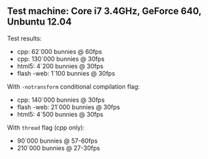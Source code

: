 Test machine: Core i7 3.4GHz, GeForce 640, Unbuntu 12.04
------------------------------

Test results:

* cpp:        62`000 bunnies @ 60fps
* cpp:        130`000 bunnies @ 30fps
* html5:      4`200  bunnies @ 30fps
* flash -web: 1`100  bunnies @ 30fps

With `-notransform` conditional compilation flag:

* cpp:        140`000 bunnies @ 30fps
* flash -web: 21`000  bunnies @ 30fps
* html5:      4`500   bunnies @ 30fps

With `thread` flag (cpp only):

* 90`000 bunnies @ 57-60fps
* 210`000 bunnies @ 27-30fps